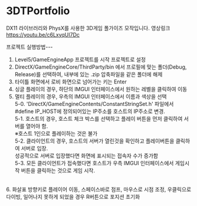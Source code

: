 # 3DTPortfolio
DX11 라이브러리와 PhysX를 사용한 3D게임 폴가이즈 모작입니다.
영상링크
https://youtu.be/c6LxyqUI7Dc

프로젝트 실행방법---<br/>
1. Level5/GameEngineApp 프로젝트를 시작 프로젝트로 설정<br/>
2. DirectX/GameEngineCore/ThirdParty/bin 에서 프로필에 맞는 폴더(Debug, Release)를 선택하여, 내부에 있는 .zip 압축파일을 같은 폴더에 해제<br/>
3. 타이틀 화면에서 로비 화면으로 넘어가는 키는 Enter<br/>
4. 싱글 플레이의 경우, 하단의 IMGUI 인터페이스에서 원하는 레벨을 클릭하여 이동<br/>
5. 멀티 플레이의 경우, 우측의 IMGUI 인터페이스에서 이름과 색상을 선택<br/>
5-0. 'DirectX/GameEngineContents/ConstantStringSet.h' 파일에서 #define IP_HOST에 정의되어있는 IP주소를 호스트의 IP주소로 변경.<br/>
5-1. 호스트의 경우, 호스트 체크 박스를 선택하고 플레이 버튼을 먼저 클릭하여 서버를 열어야 함.<br/>
※호스트 1인으로 플레이하는 것은 불가<br/>
5-2. 클라이언트의 경우, 호스트의 서버가 열린것을 확인하고 플레이버튼을 클릭하여 서버로 입장.<br/>
성공적으로 서버로 입장했다면 화면에 표시되는 접속자 수가 증가함<br/>
5-3. 모든 클라이언트가 접속했다면 호스트가 우측 IMGUI 인터페이스에서 게임시작 버튼을 클릭하는 것으로 게임 시작.<br/>
<br/>
6. 화살표 방향키로 플레이어 이동, 스페이스바로 점프, 마우스로 시점 조정, 우클릭으로 다이빙, 일어나지 못하게 되었을 경우 R버튼으로 포지션 초기화
